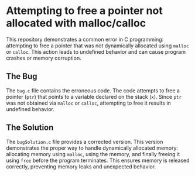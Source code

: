 # Attempting to free a pointer not allocated with malloc/calloc

This repository demonstrates a common error in C programming: attempting to free a pointer that was not dynamically allocated using `malloc` or `calloc`.  This action leads to undefined behavior and can cause program crashes or memory corruption.

## The Bug

The `bug.c` file contains the erroneous code.  The code attempts to free a pointer (`ptr`) that points to a variable declared on the stack (`x`). Since `ptr` was not obtained via `malloc` or `calloc`, attempting to free it results in undefined behavior.

## The Solution

The `bugSolution.c` file provides a corrected version. This version demonstrates the proper way to handle dynamically allocated memory: allocating memory using `malloc`, using the memory, and finally freeing it using `free` before the program terminates.  This ensures memory is released correctly, preventing memory leaks and unexpected behavior.